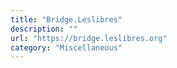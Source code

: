 ```yaml
---
title: "Bridge.Leslibres"
description: ""
url: "https://bridge.leslibres.org"
category: "Miscellaneous"
---
```

